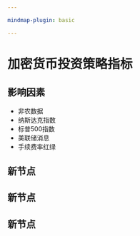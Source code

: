 ```yaml
---

mindmap-plugin: basic

---
```


# 加密货币投资策略指标

## 影响因素
- 非农数据
- 纳斯达克指数
- 标普500指数
- 美联储消息
- 手续费率红绿

## 新节点

## 新节点

## 新节点
